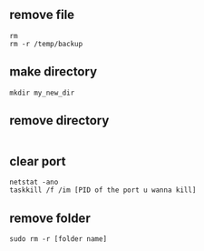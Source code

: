 ## remove file
```
rm 
rm -r /temp/backup
```

## make directory
```
mkdir my_new_dir
```

## remove directory
```

```

## clear port
```
netstat -ano
taskkill /f /im [PID of the port u wanna kill]
```
## remove folder
```
sudo rm -r [folder name]
```
